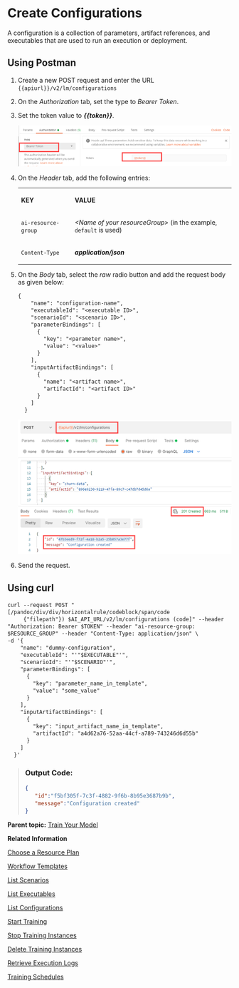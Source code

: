 <!-- loio884ae340eb4a409b9548aee135e98b3f -->

# Create Configurations

A configuration is a collection of parameters, artifact references, and executables that are used to run an execution or deployment.



<a name="loio884ae340eb4a409b9548aee135e98b3f__section_d4p_rk4_ynb"/>

## Using Postman

1.  Create a new POST request and enter the URL `{{apiurl}}/v2/lm/configurations`

2.  On the *Authorization* tab, set the type to *Bearer Token*.

3.  Set the token value to ***\{\{token\}\}***.

     ![](images/Bearer_Token_d6813f2.png) 

4.  On the *Header* tab, add the following entries:


    <table>
    <tr>
    <th valign="top">

    KEY


    
    </th>
    <th valign="top">

    VALUE


    
    </th>
    </tr>
    <tr>
    <td valign="top">

     `ai-resource-group` 


    
    </td>
    <td valign="top">

     *<Name of your resourceGroup\>* \(in the example, `default` is used\)


    
    </td>
    </tr>
    <tr>
    <td valign="top">

     `Content-Type` 


    
    </td>
    <td valign="top">

     ***application/json*** 


    
    </td>
    </tr>
    </table>
    
5.  On the *Body* tab, select the *raw* radio button and add the request body as given below:

    ```
    {
        "name": "configuration-name",
        "executableId": "<executable ID>",
        "scenarioId": "<scenario ID>",
        "parameterBindings": [
          {
            "key": "<parameter name>",
            "value": "<value>"
          }
        ],
        "inputArtifactBindings": [
          {
            "name": "<artifact name>",
            "artifactId": "<artifact ID>"
          }
        ]
      }
    
    ```

    ![](images/Post_Configuration_Body_ae6c97e.png)

6.  Send the request.




<a name="loio884ae340eb4a409b9548aee135e98b3f__section_d4p_rk4_ccc"/>

## Using curl

```
curl --request POST "[/pandoc/div/div/horizontalrule/codeblock/span/code
     {"filepath"}) $AI_API_URL/v2/lm/configurations (code]" --header "Authorization: Bearer $TOKEN" --header "ai-resource-group: $RESOURCE_GROUP" --header "Content-Type: application/json" \
-d '{ 
    "name": "dummy-configuration", 
    "executableId": "'"$EXECUTABLE"'", 
    "scenarioId": "'"$SCENARIO"'", 
    "parameterBindings": [ 
      { 
        "key": "parameter_name_in_template", 
        "value": "some_value" 
      } 
    ], 
    "inputArtifactBindings": [ 
      { 
        "key": "input_artifact_name_in_template", 
        "artifactId": "a4d62a76-52aa-44cf-a789-743246d6d55b" 
      } 
    ] 
  }' 
```

> ### Output Code:  
> ```json
> {
>    "id":"f5bf305f-7c3f-4882-9f6b-8b95e3687b9b",
>    "message":"Configuration created"
> }
> ```

**Parent topic:** [Train Your Model](train-your-model-a9ceb06.md "You execute a training workflow to train your AI learning model.")

**Related Information**  


[Choose a Resource Plan](choose-a-resource-plan-57f4f19.md "You can configure SAP AI Core to use different infrastructure resources for different tasks, based on task demand. SAP AI Core provides several preconfigured infrastructure bundles called “resource plans” for this purpose.")

[Workflow Templates](workflow-templates-83523ab.md "Here, you can find a minimal workflow example template, that can be adapted to meet the requirements of your workflow.")

[List Scenarios](list-scenarios-deedde5.md "A scenario is a group of related executables for a use case within the user's tenant. A scenario can have multiple versions that further correspond to the different versions of executables.")

[List Executables](list-executables-80895a4.md "An executable is a template that is instantiated for a purpose, such as training a model or creating a deployment. You can list all of the executables in a scenario and get details of specific executables from a scenario. Workflow templates are mapped to training executables.")

[List Configurations](list-configurations-8074b2a.md "")

[Start Training](start-training-54b44e4.md "Start training and check the status of the execution.")

[Stop Training Instances](stop-training-instances-3d85344.md#loio3d853443027449d9a33723165b19b25a "")

[Delete Training Instances](delete-training-instances-612ce17.md#loio612ce172e609432a840a22eb211ecf7b "Deleting a training instance releases the SAP AI Core resources that it used.")

[Retrieve Execution Logs](retrieve-execution-logs-fbc55d3.md "Information about API processing and metrics, are stored and accessed in the deployment and execution logs.")

[Training Schedules](training-schedules-2b702f8.md "")

